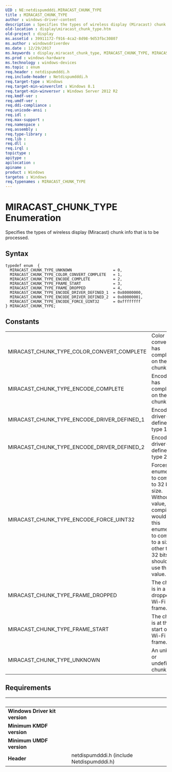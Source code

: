 ```yaml
---
UID : NE:netdispumdddi.MIRACAST_CHUNK_TYPE
title : MIRACAST_CHUNK_TYPE
author : windows-driver-content
description : Specifies the types of wireless display (Miracast) chunk info that is to be processed.
old-location : display\miracast_chunk_type.htm
old-project : display
ms.assetid : 39911172-f916-4ca2-8d98-9d53fbc30807
ms.author : windowsdriverdev
ms.date : 12/29/2017
ms.keywords : display.miracast_chunk_type, MIRACAST_CHUNK_TYPE, MIRACAST_CHUNK_TYPE_COLOR_CONVERT_COMPLETE, MIRACAST_CHUNK_TYPE_FRAME_START, MIRACAST_CHUNK_TYPE_ENCODE_DRIVER_DEFINED_1, netdispumdddi/MIRACAST_CHUNK_TYPE_ENCODE_DRIVER_DEFINED_2, netdispumdddi/MIRACAST_CHUNK_TYPE_ENCODE_COMPLETE, MIRACAST_CHUNK_TYPE_UNKNOWN, netdispumdddi/MIRACAST_CHUNK_TYPE_COLOR_CONVERT_COMPLETE, MIRACAST_CHUNK_TYPE_ENCODE_COMPLETE, MIRACAST_CHUNK_TYPE_FRAME_DROPPED, netdispumdddi/MIRACAST_CHUNK_TYPE_FRAME_DROPPED, MIRACAST_CHUNK_TYPE enumeration [Display Devices], MIRACAST_CHUNK_TYPE_ENCODE_DRIVER_DEFINED_2, netdispumdddi/MIRACAST_CHUNK_TYPE_UNKNOWN, netdispumdddi/MIRACAST_CHUNK_TYPE_ENCODE_FORCE_UINT32, netdispumdddi/MIRACAST_CHUNK_TYPE_ENCODE_DRIVER_DEFINED_1, netdispumdddi/MIRACAST_CHUNK_TYPE_FRAME_START, netdispumdddi/MIRACAST_CHUNK_TYPE, MIRACAST_CHUNK_TYPE_ENCODE_FORCE_UINT32
ms.prod : windows-hardware
ms.technology : windows-devices
ms.topic : enum
req.header : netdispumdddi.h
req.include-header : Netdispumdddi.h
req.target-type : Windows
req.target-min-winverclnt : Windows 8.1
req.target-min-winversvr : Windows Server 2012 R2
req.kmdf-ver : 
req.umdf-ver : 
req.ddi-compliance : 
req.unicode-ansi : 
req.idl : 
req.max-support : 
req.namespace : 
req.assembly : 
req.type-library : 
req.lib : 
req.dll : 
req.irql : 
topictype : 
apitype : 
apilocation : 
apiname : 
product : Windows
targetos : Windows
req.typenames : MIRACAST_CHUNK_TYPE
---
```


# MIRACAST_CHUNK_TYPE Enumeration
Specifies the types of wireless display (Miracast) chunk info that is to be processed.

## Syntax
````
typedef enum  { 
  MIRACAST_CHUNK_TYPE_UNKNOWN                  = 0,
  MIRACAST_CHUNK_TYPE_COLOR_CONVERT_COMPLETE   = 1,
  MIRACAST_CHUNK_TYPE_ENCODE_COMPLETE          = 2,
  MIRACAST_CHUNK_TYPE_FRAME_START              = 3,
  MIRACAST_CHUNK_TYPE_FRAME_DROPPED            = 4,
  MIRACAST_CHUNK_TYPE_ENCODE_DRIVER_DEFINED_1  = 0x80000000,
  MIRACAST_CHUNK_TYPE_ENCODE_DRIVER_DEFINED_2  = 0x80000001,
  MIRACAST_CHUNK_TYPE_ENCODE_FORCE_UINT32      = 0xffffffff
} MIRACAST_CHUNK_TYPE;
````

## Constants

<table>

<tr>
<td>MIRACAST_CHUNK_TYPE_COLOR_CONVERT_COMPLETE</td>
<td>Color conversion has completed on the chunk.</td>
</tr>

<tr>
<td>MIRACAST_CHUNK_TYPE_ENCODE_COMPLETE</td>
<td>Encoding has completed on the chunk.</td>
</tr>

<tr>
<td>MIRACAST_CHUNK_TYPE_ENCODE_DRIVER_DEFINED_1</td>
<td>Encoding is driver-defined, of type 1.</td>
</tr>

<tr>
<td>MIRACAST_CHUNK_TYPE_ENCODE_DRIVER_DEFINED_2</td>
<td>Encoding is driver-defined, of type 2.</td>
</tr>

<tr>
<td>MIRACAST_CHUNK_TYPE_ENCODE_FORCE_UINT32</td>
<td>Forces this enumeration to compile to 32 bits in size. Without this value, some compilers would allow this enumeration to compile to a size other than 32 bits. You should not use this value.</td>
</tr>

<tr>
<td>MIRACAST_CHUNK_TYPE_FRAME_DROPPED</td>
<td>The chunk is in a dropped Wi-Fi frame.</td>
</tr>

<tr>
<td>MIRACAST_CHUNK_TYPE_FRAME_START</td>
<td>The chunk is at the start of the Wi-Fi frame.</td>
</tr>

<tr>
<td>MIRACAST_CHUNK_TYPE_UNKNOWN</td>
<td>An unknown or undefined chunk type.</td>
</tr>
</table>


## Requirements
| &nbsp; | &nbsp; |
| ---- |:---- |
| **Windows Driver kit version** |  |
| **Minimum KMDF version** |  |
| **Minimum UMDF version** |  |
| **Header** | netdispumdddi.h (include Netdispumdddi.h) |